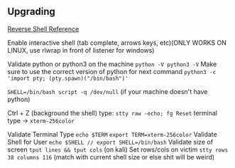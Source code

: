 ## Upgrading
[Reverse Shell Reference](https://delta.navisec.io/reverse-shell-reference/)

Enable interactive shell (tab complete, arrows keys, etc)(ONLY WORKS ON LINUX, use rlwrap in front of listener for windows) 

Validate python or python3 on the machine `python -V python3 -V` Make sure to use the correct version of python for next command 
`python3 -c 'import pty; (pty.spawn)("/bin/bash")'`

`SHELL=/bin/bash script -q /dev/null` (if your machine doesn't have python) 

Ctrl + Z (background the shell) type: `stty raw -echo; fg Reset`
terminal type -> `xterm-256color`

Validate Terminal Type 
`echo $TERM` `export TERM=xterm-256color` 
Validate Shell for User `echo $SHELL // export SHELL=/bin/bash` 
Validate size of screen `tput lines && tput cols` (on kali)
Set rows/cols on victim `stty rows 38 columns 116` (match with current shell size or else shit will be weird)
